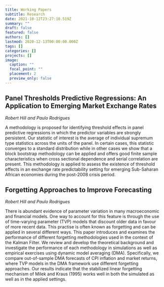 ```yaml
---
title: Working Papers
subtitle: Research
date: 2021-10-12T23:27:10.519Z
summary: ""
draft: false
featured: false
authors: []
lastmod: 2020-12-13T00:00:00.000Z
tags: []
categories: []
projects: []
image:
  caption: ""
  focal_point: ""
  placement: 2
  preview_only: false
---
```

## Panel Thresholds Predictive Regressions: An Application to Emerging Market Exchange Rates

*Robert Hill and Paulo Rodrigues*

A methodology is proposed for identifying threshold effects in panel predictive regressions in which the predictor variables are strongly persistent. Our statistic of interest is the average of individual supremum type statistics across the units of the panel. In certain cases, this statistic converges to a standard distribution while in other cases we show that a block bootstrap methodology can be applied and offers good finite sample characteristics when cross sectional dependence and serial correlation are present. This methodology is applied to assess the existence of threshold effects in an exchange rate predictability setting for emerging Sub-Saharan African economies during the post-2008 crisis period. 



## Forgetting Approaches to Improve Forecasting

*Robert Hill and Paulo Rodrigues*

There is abundant evidence of parameter variation in many macroeconomic and financial models. One way to account for this feature is through the use of time-varying parameter (TVP) models that discount older data in favour of more recent data. This practise is often known as forgetting and can be applied in several different ways. This paper introduces and examines the performance of different forgetting methodologies used in the context of the Kalman Filter. We review and develop the theoretical
background and investigate the performance of each methodology in simulations as well as empirical exercises using dynamic model averaging (DMA). Specifically, we compare out-of-sample DMA forecasts of CPI inflation and market returns, where TVP models in the DMA framework use different forgetting approaches. Our results indicate that the stabilized linear forgetting mechanism of Milek and Kraus (1995) works well in both the simulated as well as in the applied settings.

